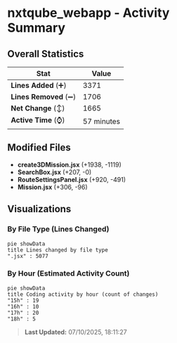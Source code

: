 # nxtqube_webapp - Activity Summary 

## Overall Statistics

| Stat                   | Value                                                             |
| ---------------------- | ----------------------------------------------------------------- |
| **Lines Added** (➕)   | 3371                                          |
| **Lines Removed** (➖) | 1706                                        |
| **Net Change** (↕)    | 1665                |
| **Active Time** (⌚)   | 57 minutes |


## Modified Files
- **create3DMission.jsx** (+1938, -1119)
- **SearchBox.jsx** (+207, -0)
- **RouteSettingsPanel.jsx** (+920, -491)
- **Mission.jsx** (+306, -96)

## Visualizations

### By File Type (Lines Changed)

```mermaid
pie showData
title Lines changed by file type
".jsx" : 5077
```

### By Hour (Estimated Activity Count)

```mermaid
pie showData
title Coding activity by hour (count of changes)
"15h" : 19
"16h" : 10
"17h" : 20
"18h" : 5
```


> **Last Updated:** 07/10/2025, 18:11:27